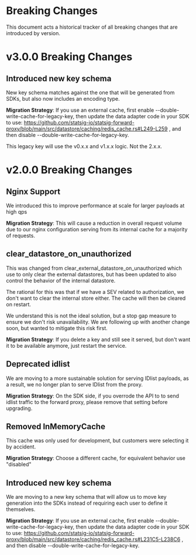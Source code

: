 # Breaking Changes

This document acts a historical tracker of all breaking changes that are introduced by version.

# v3.0.0 Breaking Changes

## Introduced new key schema
New key schema matches against the one that will be generated from SDKs, but also now includes an encoding type.

**Migration Strategy**: If you use an external cache, first enable --double-write-cache-for-legacy-key, then update the data adapter code in your SDK to use: https://github.com/statsig-io/statsig-forward-proxy/blob/main/src/datastore/caching/redis_cache.rs#L249-L259 , and then disable --double-write-cache-for-legacy-key.

This legacy key will use the v0.x.x and v1.x.x logic. Not the 2.x.x.

# v2.0.0 Breaking Changes

## Nginx Support
We introduced this to improve performance at scale for larger payloads at high qps

**Migration Strategy**: This will cause a reduction in overall request volume due to our nginx configuration serving from its internal cache for a majority of requests.

## clear_datastore_on_unauthorized
This was changed from clear_external_datastore_on_unauthorized which use to only clear the external datastores, but has been updated to also control the behavior of the internal datastore.

The rational for this was that if we have a SEV related to authorization, we don't want to clear the internal store either. The cache will then be cleared on restart.

We understand this is not the ideal solution, but a stop gap measure to ensure we don't risk unavailability. We are following up with another change soon, but wanted to mitigate this risk first.

**Migration Strategy**: If you delete a key and still see it served, but don't want it to be available anymore, just restart the service.

## Deprecated idlist
We are moving to a more sustainable solution for serving IDlist payloads, as a result, we no longer plan to serve IDlist from the proxy.

**Migration Strategy**: On the SDK side, if you overrode the API to to send idlist traffic to the forward proxy, please remove that setting before upgrading.

## Removed InMemoryCache
This cache was only used for development, but customers were selecting it by accident.

**Migration Strategy**: Choose a different cache, for equivalent behavior use "disabled"

## Introduced new key schema
We are moving to a new key schema that will allow us to move key generation into the SDKs instead of requiring each user to define it themselves.

**Migration Strategy**: If you use an external cache, first enable --double-write-cache-for-legacy-key, then update the data adapter code in your SDK to use: https://github.com/statsig-io/statsig-forward-proxy/blob/main/src/datastore/caching/redis_cache.rs#L231C5-L238C6 , and then disable --double-write-cache-for-legacy-key.

